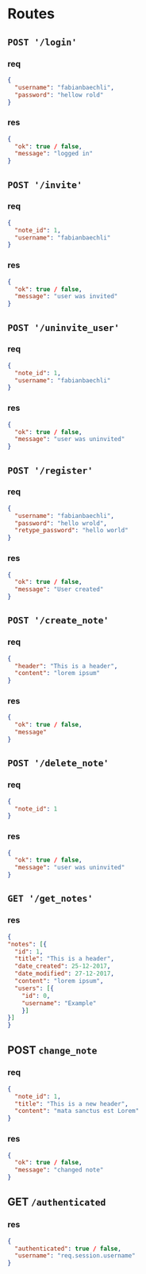 # Routes
## `POST '/login'`
### req
```json
{
  "username": "fabianbaechli",
  "password": "hellow rold"
}
```
### res
```json
{
  "ok": true / false,
  "message": "logged in"
}
```

## `POST '/invite'`
### req
```json
{
  "note_id": 1,
  "username": "fabianbaechli"
}
```
### res
```json
{
  "ok": true / false,
  "message": "user was invited"
}
```

## `POST '/uninvite_user'`
### req
```json
{
  "note_id": 1,
  "username": "fabianbaechli"
}
```
### res
```json
{
  "ok": true / false,
  "message": "user was uninvited"
}
```

## `POST '/register'`
### req
```json
{
  "username": "fabianbaechli",
  "password": "hello wrold",
  "retype_password": "hello world"
}
```

### res
```json
{
  "ok": true / false,
  "message": "User created"
}
```

## `POST '/create_note'`
### req
```json
{
  "header": "This is a header",
  "content": "lorem ipsum"
}
```

### res
```json
{
  "ok": true / false,
  "message"
}
```

## `POST '/delete_note'`
### req
```json
{
  "note_id": 1
}
```
### res
```json
{
  "ok": true / false,
  "message": "user was uninvited"
}
```

## `GET '/get_notes'`
### res
```json
{
"notes": [{
  "id": 1,
  "title": "This is a header",
  "date_created": 25-12-2017,
  "date_modified": 27-12-2017,
  "content": "lorem ipsum",
  "users": [{
    "id": 0,
    "username": "Example"
    }]
}]
}
```

## POST `change_note`
### req
```json
{
  "note_id": 1,
  "title": "This is a new header",
  "content": "mata sanctus est Lorem"
}
```

### res
```json
{
  "ok": true / false,
  "message": "changed note"
}
```

## GET `/authenticated`
### res
```json
{
  "authenticated": true / false,
  "username": "req.session.username"
}
```
